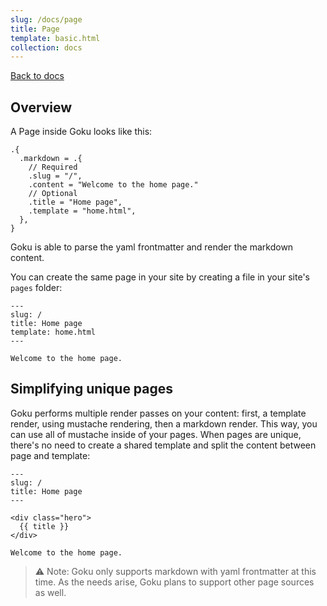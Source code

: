 ```yaml
---
slug: /docs/page
title: Page
template: basic.html
collection: docs
---
```


[Back to docs](/docs)


## Overview

A Page inside Goku looks like this:

```
.{
  .markdown = .{
    // Required
    .slug = "/",
    .content = "Welcome to the home page."
    // Optional
    .title = "Home page",
    .template = "home.html",
  },
}
```

Goku is able to parse the yaml frontmatter and render the markdown content.

You can create the same page in your site by creating a file in your site's `pages` folder:

```
---
slug: /
title: Home page
template: home.html
---

Welcome to the home page.
```

## Simplifying unique pages

Goku performs multiple render passes on your content: first, a template render, using mustache rendering, then a markdown render. This way, you can use all of mustache inside of your pages. When pages are unique, there's no need to create a shared template and split the content between page and template:

```
---
slug: /
title: Home page
---

<div class="hero">
  {{ title }}
</div>

Welcome to the home page.
```


> :warning: Note: Goku only supports markdown with yaml frontmatter at this time. As the needs arise, Goku plans to support other page sources as well.


